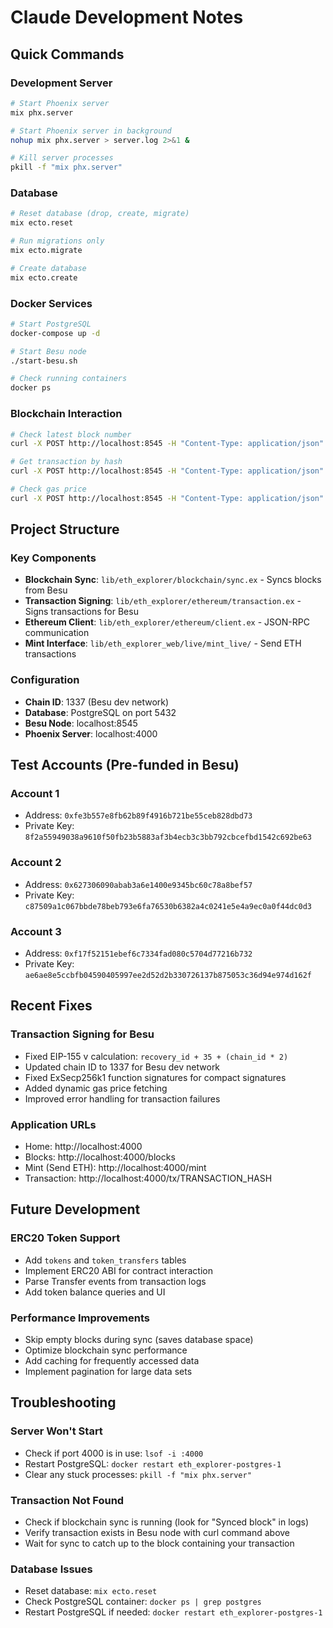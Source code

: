 # Claude Development Notes

## Quick Commands

### Development Server
```bash
# Start Phoenix server
mix phx.server

# Start Phoenix server in background
nohup mix phx.server > server.log 2>&1 &

# Kill server processes
pkill -f "mix phx.server"
```

### Database
```bash
# Reset database (drop, create, migrate)
mix ecto.reset

# Run migrations only
mix ecto.migrate

# Create database
mix ecto.create
```

### Docker Services
```bash
# Start PostgreSQL
docker-compose up -d

# Start Besu node
./start-besu.sh

# Check running containers
docker ps
```

### Blockchain Interaction
```bash
# Check latest block number
curl -X POST http://localhost:8545 -H "Content-Type: application/json" -d '{"jsonrpc":"2.0","method":"eth_blockNumber","params":[],"id":1}'

# Get transaction by hash
curl -X POST http://localhost:8545 -H "Content-Type: application/json" -d '{"jsonrpc":"2.0","method":"eth_getTransactionByHash","params":["TRANSACTION_HASH"],"id":1}'

# Check gas price
curl -X POST http://localhost:8545 -H "Content-Type: application/json" -d '{"jsonrpc":"2.0","method":"eth_gasPrice","params":[],"id":1}'
```

## Project Structure

### Key Components
- **Blockchain Sync**: `lib/eth_explorer/blockchain/sync.ex` - Syncs blocks from Besu
- **Transaction Signing**: `lib/eth_explorer/ethereum/transaction.ex` - Signs transactions for Besu
- **Ethereum Client**: `lib/eth_explorer/ethereum/client.ex` - JSON-RPC communication
- **Mint Interface**: `lib/eth_explorer_web/live/mint_live/` - Send ETH transactions

### Configuration
- **Chain ID**: 1337 (Besu dev network)
- **Database**: PostgreSQL on port 5432
- **Besu Node**: localhost:8545
- **Phoenix Server**: localhost:4000

## Test Accounts (Pre-funded in Besu)

### Account 1
- Address: `0xfe3b557e8fb62b89f4916b721be55ceb828dbd73`
- Private Key: `8f2a55949038a9610f50fb23b5883af3b4ecb3c3bb792cbcefbd1542c692be63`

### Account 2  
- Address: `0x627306090abab3a6e1400e9345bc60c78a8bef57`
- Private Key: `c87509a1c067bbde78beb793e6fa76530b6382a4c0241e5e4a9ec0a0f44dc0d3`

### Account 3
- Address: `0xf17f52151ebef6c7334fad080c5704d77216b732`
- Private Key: `ae6ae8e5ccbfb04590405997ee2d52d2b330726137b875053c36d94e974d162f`

## Recent Fixes

### Transaction Signing for Besu
- Fixed EIP-155 v calculation: `recovery_id + 35 + (chain_id * 2)`
- Updated chain ID to 1337 for Besu dev network
- Fixed ExSecp256k1 function signatures for compact signatures
- Added dynamic gas price fetching
- Improved error handling for transaction failures

### Application URLs
- Home: http://localhost:4000
- Blocks: http://localhost:4000/blocks
- Mint (Send ETH): http://localhost:4000/mint
- Transaction: http://localhost:4000/tx/TRANSACTION_HASH

## Future Development

### ERC20 Token Support
- Add `tokens` and `token_transfers` tables
- Implement ERC20 ABI for contract interaction
- Parse Transfer events from transaction logs
- Add token balance queries and UI

### Performance Improvements
- Skip empty blocks during sync (saves database space)
- Optimize blockchain sync performance
- Add caching for frequently accessed data
- Implement pagination for large data sets

## Troubleshooting

### Server Won't Start
- Check if port 4000 is in use: `lsof -i :4000`
- Restart PostgreSQL: `docker restart eth_explorer-postgres-1`
- Clear any stuck processes: `pkill -f "mix phx.server"`

### Transaction Not Found
- Check if blockchain sync is running (look for "Synced block" in logs)
- Verify transaction exists in Besu node with curl command above
- Wait for sync to catch up to the block containing your transaction

### Database Issues
- Reset database: `mix ecto.reset`
- Check PostgreSQL container: `docker ps | grep postgres`
- Restart PostgreSQL if needed: `docker restart eth_explorer-postgres-1`